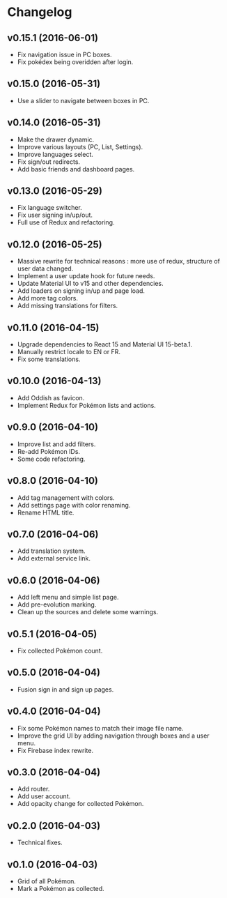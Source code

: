 Changelog
=========

## v0.15.1 (2016-06-01)

- Fix navigation issue in PC boxes.
- Fix pokédex being overidden after login.

## v0.15.0 (2016-05-31)

- Use a slider to navigate between boxes in PC.

## v0.14.0 (2016-05-31)

- Make the drawer dynamic.
- Improve various layouts (PC, List, Settings).
- Improve languages select.
- Fix sign/out redirects.
- Add basic friends and dashboard pages.

## v0.13.0 (2016-05-29)

- Fix language switcher.
- Fix user signing in/up/out.
- Full use of Redux and refactoring.

## v0.12.0 (2016-05-25)

- Massive rewrite for technical reasons : more use of redux, structure of user data changed.
- Implement a user update hook for future needs.
- Update Material UI to v15 and other dependencies.
- Add loaders on signing in/up and page load.
- Add more tag colors.
- Add missing translations for filters.

## v0.11.0 (2016-04-15)

- Upgrade dependencies to React 15 and Material UI 15-beta.1.
- Manually restrict locale to EN or FR.
- Fix some translations.

## v0.10.0 (2016-04-13)

- Add Oddish as favicon.
- Implement Redux for Pokémon lists and actions.

## v0.9.0 (2016-04-10)

- Improve list and add filters.
- Re-add Pokémon IDs.
- Some code refactoring.

## v0.8.0 (2016-04-10)

- Add tag management with colors.
- Add settings page with color renaming.
- Rename HTML title.

## v0.7.0 (2016-04-06)

- Add translation system.
- Add external service link.

## v0.6.0 (2016-04-06)

- Add left menu and simple list page.
- Add pre-evolution marking.
- Clean up the sources and delete some warnings.

## v0.5.1 (2016-04-05)

- Fix collected Pokémon count.

## v0.5.0 (2016-04-04)

- Fusion sign in and sign up pages.

## v0.4.0 (2016-04-04)

- Fix some Pokémon names to match their image file name.
- Improve the grid UI by adding navigation through boxes and a user menu.
- Fix Firebase index rewrite.

## v0.3.0 (2016-04-04)

- Add router.
- Add user account.
- Add opacity change for collected Pokémon.

## v0.2.0 (2016-04-03)

- Technical fixes.

## v0.1.0 (2016-04-03)

- Grid of all Pokémon.
- Mark a Pokémon as collected.
